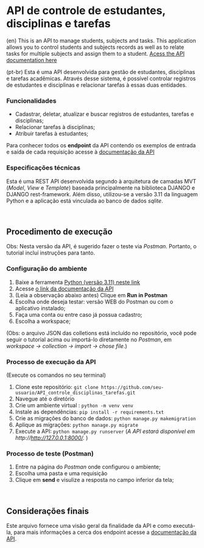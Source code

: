 # API de controle de estudantes, disciplinas e tarefas
(en) This is an API to manage students, subjects and tasks. This application allows you to control students and subjects records as well as to relate tasks for multiple subjects and assign them to a student. [Acess the API documentation here](https://documenter.getpostman.com/view/29353106/2s9YJW4kLq "documentation") 

(pt-br) Esta é uma API desenvolvida para gestão de estudantes, disciplinas e tarefas acadêmicas. Através desse sistema, é possível controlar registros de estudantes e disciplinas e relacionar tarefas à essas duas entidades. 


### Funcionalidades
- Cadastrar, deletar, atualizar e buscar registros de estudantes, tarefas e disciplinas;
- Relacionar tarefas à disciplinas;
- Atribuir tarefas à estudantes;

Para conhecer todos os **endpoint** da API contendo os exemplos de entrada e saída de cada requisição acesse à [documentação da API](https://documenter.getpostman.com/view/29353106/2s9YJW4kLq "documentation")

### Especificações técnicas
Esta é uma REST API desenvolvida segundo à arquitetura de camadas MVT (*Model*, *View* e *Template*) baseada principalmente na biblioteca DJANGO e DJANGO rest-framework. Além disso, utilizou-se a versão 3.11 da linguagem Python e a aplicação está vinculada ao banco de dados *sqlite*.

<br>

## Procedimento de execução
Obs: Nesta versão da API, é sugerido fazer o teste via *Postman*. Portanto, o tutorial incluí instruções para tanto. 

### Configuração do ambiente
1. Baixe a ferramenta [Python (versão 3.11) neste link](https://www.python.org/downloads/ "Tutorial de dowload")
2. Acesse [o link da documentação da API](https://documenter.getpostman.com/view/29353106/2s9YJW4kLq "documentation")
3. (Leia a observação abaixo antes) Clique em **Run in Postman**
4. Escolha onde deseja testar: versão WEB do Postman ou com o aplicativo instalado;
5. Faça uma conta ou entre caso já possua cadastro;
6. Escolha a workspace;

(Obs: o arquivo JSON das colletions está incluído no repositório, você pode seguir o tutorial acima ou importá-lo diretamente no *Postman*, em *workspace -> collection -> import -> chose file*.)
   
### Processo de execução da API
(Execute os comandos no seu terminal)
1. Clone este repositório: `git clone https://github.com/seu-usuario/API_controle_disciplinas_tarefas.git` <br>
2. Navegue até o diretório <br>
3. Crie um ambiente virtual : `python -m venv venv` <br>
4. Instale as dependências: `pip install -r requirements.txt` <br>
5. Crie as migrações do banco de dados: `python manage.py makemigration` <br>
6. Aplique as migrações: `python manage.py migrate` <br>
7. Execute a API: `python manage.py runserver` (*A API estará disponível em http://http://127.0.0.1:8000/.* )


### Processo de teste (Postman)
1. Entre na página do *Postman* onde configurou o ambiente;
2. Escolha uma pasta e uma requisição
3. Clique em **send** e visulize a resposta no campo inferior da tela; 


<br>

## Considerações finais
Este arquivo fornece uma visão geral da finalidade da API e como executá-la, para mais informações a cerca dos endpoint acesse a [documentação da API](https://documenter.getpostman.com/view/29353106/2s9YJW4kLq "documentation").


     
